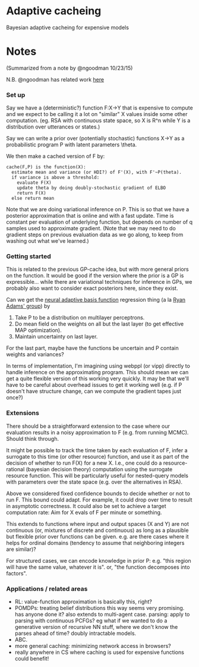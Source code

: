 # Adaptive cacheing
Bayesian adaptive cacheing for expensive models

# Notes
(Summarized from a note by @ngoodman 10/23/15)

N.B. @ngoodman has related work [here](https://github.com/ngoodman/nestedbayes)

### Set up

Say we have a (deterministic?) function F:X->Y that is expensive to compute and we expect to be calling it a lot on "similar" X values inside some other computation. (eg. RSA with continuous state space, so X is R^n while Y is a distribution over utterances or states.) 

Say we can write a prior over (potentially stochastic) functions X->Y as a probabilistic program P with latent parameters \theta.

We then make a cached version of F by:

```
cache(F,P) is the function(X):
  estimate mean and variance (or HDI?) of F'(X), with F'~P(theta).
  if variance is above a threshold:
    evaluate F(X)
    update theta by doing doubly-stochastic gradient of ELBO
    return F(X)
  else return mean
```

Note that we are doing variational inference on P. This is so that we have a posterior approximation that is online and with a fast update. Time is constant per evaluation of underlying function, but depends on number of q samples used to approximate gradient. (Note that we may need to do gradient steps on previous evaluation data as we go along, to keep from washing out what we've learned.)

### Getting started

This is related to the previous GP-cache idea, but with more general priors on the function. It would be good if the version where the prior is a GP is expressible... while there are variational techniques for inference in GPs, we probably also want to consider exact posteriors here, since they exist. 

Can we get the [neural adaptive basis function](http://arxiv.org/abs/1502.05700) regression thing (a la [Ryan Adams' group](http://hips.seas.harvard.edu)) by 

1. Take P to be a distribution on multilayer perceptrons.
2. Do mean field on the weights on all but the last layer (to get effective MAP optimization).
3. Maintain uncertainty on last layer. 

For the last part, maybe have the functions be uncertain and P contain weights and variances?

In terms of implementation, I'm imagining using webppl (or vipp) directly to handle inference on the approximating program. This should mean we can get a quite flexible version of this working very quickly. It may be that we'll have to be careful about overhead issues to get it working well (e.g. if P doesn't have structure change, can we compute the gradient tapes just once?)

### Extensions

There should be a straightforward extension to the case where our evaluation results in a noisy approximation to F (e.g. from running MCMC). Should think through.

It might be possible to track the time taken by each evaluation of F, infer a surrogate to this time (or other resource) function, and use it as part of the decision of whether to run F(X) for a new X. I.e., one could do a resource-rational (bayesian decision theory) computation using the surrogate resource function. This will be particularly useful for nested-query models with parameters over the state space (e.g. over the alternatives in RSA).

Above we considered fixed confidence bounds to decide whether or not to run F. This bound could adapt. For example, it could drop over time to result in asymptotic correctness. It could also be set to achieve a target computation rate: Aim for X evals of F per minute or something.

This extends to functions where input and output spaces (X and Y) are not continuous (or, mixtures of discrete and continuous) as long as a plausible but flexible prior over functions can be given. e.g. are there cases where it helps for ordinal domains (tendency to assume that neighboring integers are similar)?

For structured cases, we can encode knowledge in prior P: e.g. "this region will have the same value, whatever it is". or, "the function decomposes into factors".


### Applications / related areas

+ RL: value-function approximation is basically this, right?
+ POMDPs: treating belief distributions this way seems very promising. has anyone done it? also extends to multi-agent case.
parsing: apply to parsing with continuous PCFGs? eg what if we wanted to do a generative version of recursive NN stuff, where we don't know the parses ahead of time?
doubly intractable models.
+ ABC.
+ more general caching: minimizing network access in browsers?
+ really anywhere in CS where caching is used for expensive functions could benefit!
